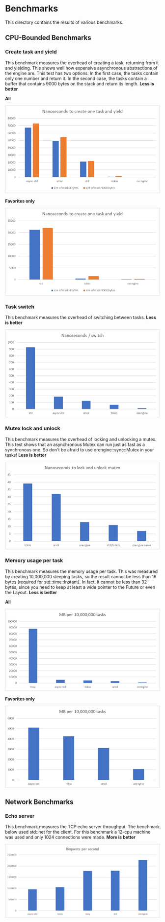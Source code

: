 # Benchmarks

This directory contains the results of various benchmarks.

## CPU-Bounded Benchmarks

### Create task and yield

This benchmark measures the overhead of creating a task, returning from it and yielding. This shows well how expensive
asynchronous abstractions of the engine are. This test has two options. In the first case, the tasks contain only one
number and return it. In the second case, the tasks contain a buffer that contains 9000 bytes on the stack and return
its length.
__Less is better__

__All__

![cpu_bound/images/create_task_and_yield.png](cpu_bound/images/create_task_and_yield.png)

__Favorites only__

![cpu_bound/images/create_task_and_yield_favorites.png](cpu_bound/images/create_task_and_yield_favorites.png)

### Task switch

This benchmark measures the overhead of switching between tasks.
__Less is better__

![cpu_bound/images/task_switch.png](cpu_bound/images/task_switch.png)

### Mutex lock and unlock

This benchmark measures the overhead of locking and unlocking a mutex. This test shows that an asynchronous Mutex can
run just as fast as a synchronous one. So don't be afraid to use orengine::sync::Mutex in your tasks!
__Less is better__

![cpu_bound/images/mutex_lock_unlock.png](cpu_bound/images/mutex_lock_unlock.png)

### Memory usage per task

This benchmark measures the memory usage per task. This was measured by creating 10,000,000 sleeping tasks, so the
result cannot be less than 16 bytes (required for std::time::Instant). In fact, it cannot be less than 32 bytes, since
you need to keep at least a wide pointer to the Future or even the Layout.
__Less is better__

__All__

![cpu_bound/images/memory_usage_per_10m_tasks_all.png](cpu_bound/images/memory_usage_per_10m_tasks_all.png)

__Favorites only__

![cpu_bound/images/memory_usage_per_10m_tasks_favorites_only.png](cpu_bound/images/memory_usage_per_10m_tasks_favorites_only.png)

## Network Benchmarks

### Echo server

This benchmark measures the TCP echo server throughput. The benchmark below used std::net for the client. For this
benchmark a 12-cpu machine was used and only 1024 connections were made.
__More is better__

![net/tcp/images/echo_server.png](net/tcp/images/echo_server.png)